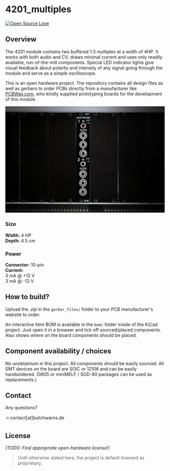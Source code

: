 # 4201_multiples
[![Open Source Love](https://badges.frapsoft.com/os/v1/open-source.png?v=103)](https://github.com/ellerbrock/open-source-badges/)

## Overview
The 4201 module contains two buffered 1:3 multiples at a width of 4HP. It works with both audio and CV, draws minimal current and uses only readily available, run-of-the-mill components. Special LED indicator lights give visual feedback about polarity and intensity of any signal going through the module and serve as a simple oscilloscope.  

This is an open hardware project. The repository contains all design files as well as gerbers to order PCBs directly from a manufacturer like [PCBWay.com](https://pcbway.com/), who kindly supplied prototyping boards for the development of this module.  

![4201 module front](images/4201_img_front.jpg)

### Size
__Width:__ 4 HP  
__Depth:__ 4.5 cm
### Power
__Connector:__ 10-pin  
__Current:__  
3 mA @ +12 V  
3 mA @ -12 V  

## How to build?

Upload the *.zip* in the `gerber_files/` folder to your PCB manufacturer's website to order.

An interactive html BOM is available in the `bom/` folder inside of the KiCad project. Just open it in a browser and tick off sourced/placed components.  
Also shows where on the board components should be placed.  

## Component availability / choices

No unobtainium in this project. All components should be easily sourced. All SMT devices on the board are SOIC or 12106 and can be easily handsoldered. (0805 or miniMELF / SOD-80 packages can be used as replacements.)

## Contact

Any questions?   

🡢 contact[at]butchwarns.de

## License

*(TODO: Find appropriate open-hardware license!)*

> Until otherwise stated here, the project is default licensed as proprietary.
